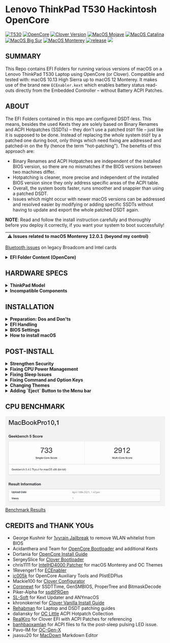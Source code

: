 # Lenovo ThinkPad T530 Hackintosh OpenCore

[![T530](https://img.shields.io/badge/ThinkPad-T530-informational.svg)](https://psref.lenovo.com/syspool/Sys/PDF/withdrawnbook/ThinkPad_T530.pdf)
[![OpenCore](https://img.shields.io/badge/OpenCore-0.7.5-important.svg)](https://github.com/acidanthera/OpenCorePkg/releases/latest)
[![Clover Version](https://img.shields.io/badge/Clover-r5141-important.svg)](https://github.com/CloverHackyColor/CloverBootloader/releases)
[![MacOS Mojave](https://img.shields.io/badge/macOS-10.14.6-white.svg)](https://support.apple.com/kb/SP777?locale=en_US)
[![MacOS Catalina](https://img.shields.io/badge/macOS-10.15.7-white.svg)](https://www.apple.com/li/macos/catalina/) 
[![MacOS Big Sur](https://img.shields.io/badge/macOS-11.6-white.svg)](https://www.apple.com/macos/big-sur/)
[![MacOS Monterey](https://img.shields.io/badge/macOS-12.0.1-white.svg)](https://www.apple.com/macos/monterey/)
[![release](https://img.shields.io/badge/Download-latest-success.svg)](https://github.com/5T33Z0/Lenovo-T530-Hackinosh-OpenCore/releases/latest)
![](https://raw.githubusercontent.com/5T33Z0/Lenovo-T530-Hackinosh-OpenCore/main/Pics/BootPicker_alt2.png)

## SUMMARY

This Repo contains EFI Folders for running various versions of macOS on a Lenovo ThinkPad T530 Laptop using OpenCore (or Clover). Compatible and tested with: macOS 10.13 High Sierra up to macOS 12 Monterey. It makes use of the brand new `ECEnabler.kext` which enables battery status read-outs directly from the Embedded Controller – without Battery ACPI Patches.

## ABOUT

The EFI Folders contained in this repo are configured DSDT-less. This means, besides the used Kexts they are solely based on Binary Renames and ACPI Hotpatches (SSDTs) – they don't use a patched `DSDT` file – just like it is supposed to be done. Instead of replacing the *whole* system `DSDT` by a patched one during boot, only things which need fixing are addressed and patched-in on the fly (hence the term "hot-patching"). The benefits of this approach are:

- Binary Renames and ACPI Hotpatches are independent of the installed BIOS version, so there are no mismatches if the BIOS versions between two machines differ.
- Hotpatching is cleaner, more precise and independent of the installed BIOS version since they only address specific areas of the ACPI table.
- Overall, the system boots faster, runs smoother and snappier than using a patched DSDT.
- Issues which might occur with newer macOS versions can be addressed and resolved easier by modifying or adding specific SSDTs without having to update and export the whole patched DSDT again.

**NOTE**: Read and follow the install instruction carefully and thoroughly before you deploy it correctly, if you want your system to boot successfully!

|:warning: Issues related to macOS Monterey 12.0.1 (beyond my control)|
|:--------------------------------------------------------------------|
[Bluetooth issues](https://dortania.github.io/OpenCore-Install-Guide/extras/monterey.html#bluetooth) on legacy Broadcom and Intel cards

<details>
<summary><strong>EFI Folder Content (OpenCore)</strong></summary>

### EFI Folder Structure

```
EFI
├── BOOT
│   └── BOOTx64.efi
└── OC
    ├── ACPI
    │   ├── SSDT-ALS0.aml
    │   ├── SSDT-BKEYS.aml
    │   ├── SSDT-EXT4.aml
    │   ├── SSDT-EXT5.aml
    │   ├── SSDT-HPET.aml
    │   ├── SSDT-LID.aml
    │   ├── SSDT-PM.aml
    │   ├── SSDT-PNLF.aml
    │   ├── SSDT-PTSWAKTTS.aml
    │   ├── SSDT-PWRB.aml
    │   ├── SSDT-SBUS-MCHC.aml
    │   ├── SSDT-Sleep_PRW-0D6D.aml
    │   ├── SSDT-XDSM.aml
    │   └── SSDT-XOSI.aml
    ├── Drivers
    │   ├── HfsPlus.efi
    │   ├── OpenCanopy.efi
    │   └── OpenRuntime.efi
    ├── Kexts
    │   ├── AirportBrcmFixup.kext
    │   ├── AppleALC.kext
    │   ├── BlueToolFixup.kext
    │   ├── BrcmBluetoothInjector.kext
    │   ├── BrcmFirmwareData.kext
    │   ├── BrcmPatchRAM3.kext
    │   ├── ECEnabler.kext
    │   ├── IntelMausi.kext
    │   ├── Lilu.kext
    │   ├── RestrictEvents.kext	
    │   ├── SMCBatteryManager.kext
    │   ├── VirtualSMC.kext
    │   ├── VoodooPS2Controller.kext
    │   ├── VoodooSDHC.kext
    │   └── WhateverGreen.kext
    ├── OpenCore.efi
    ├── Resources (NOTE: removed files of sub-folders from tree to reduce clutter)
    │   ├── Font
    │   ├── Image
    │   │   └── Acidanthera
    │   │   │   ├── Chardonnay
    │   │   │   ├── GoldenGate
    │   │   │   └── Syrah
    │   │   └── Blackosx
    │   │   │   └── BsxM1
    │   │   └── Label
    ├── Tools
    │   └── CleanNvram.efi
    └── config.plist
```
</details>

## HARDWARE SPECS
<details>
<summary><strong>ThinkPad Model</strong></summary>

### ThinkPad T530 Specs 
| Component           | Details                                       |
| ------------------: | :-------------------------------------------- |
| Model               | Lenovo ThinkPad T530, Model# 2429-62G         |
| BIOS Version        | 2.77, unlocked with 1vyRain                   |
| Processor           | Intel(r) Core i7 3630QM                       |
| Memory              | 16GB Samsung DDR3 1600MHz, Dual-Channel       |
| Hard Disk           | Samsung 840 Evo 250GB                         |
| Integrated Graphics | Intel(r) HD Graphics 4000                     |
| Display             | 15.6" HD+ TFT Display (1600x900 px)           |
| Audio               | Realtek ALC269VC Rev.3 (Layout-id:`40`)       |
| Ethernet            | Intel(r) 82579LM Gigabit Network Connection   |
| WIFI+BT             | Broadcom BCM94352HMB DW1550, 802.11 a/b/g/n/ac|
| Docking Station    | Lenovo ThinkPad 4338 Mini Dock plus Series 3  |

[**ThinkPad T530 User Guide (PDF)**](https://download.lenovo.com/ibmdl/pub/pc/pccbbs/mobiles_pdf/t530_t530i_w530_ug_en.pdf)
</details>
<details>
<summary><strong>Incompatible Components</strong></summary>

### Incompatible Hardware
- [ ] NVIDIA Optimus GPU is not supported by macOS and must be disabled in BIOS - otherwise no boot!
- [ ] Fingerprint Reader - model not supported by macOS
- [ ] VGA Port – not supported since macOS Mountain Lion: [Intel HD Graphics VGA Support](https://github.com/acidanthera/WhateverGreen/blob/master/Manual/FAQ.IntelHD.en.md#vga-support)
</details>

## INSTALLATION
<details>
<summary><strong>Preparation: Dos and Don'ts</strong></summary>

### Preparing the config.plist
Please read the explanations in the following sections carefully and follow the given instructions. In order to boot macOS with this EFI successfully, adjustments to the `config.plist` may be necessary according to the used hardware and macOS version you want to use. 

Opem the `config.plist` and do the following:

1. Set `SystemProductName` according to the CPU and the macOS version you want to use: 
	-  For Intel i5/i7, macOS 11/12: `MacBookPro11,4` (**Default**)
	-  For Intel i7, macOS 10.13 to 10.15: `MacBookPro10,1` (Recommended combo)
	-  For Intel i5, macOS 10.13 to 10.15: `MacBookPro10,2`

2. Adjust `csr-active-config` according to the macOS version you want to use:
		
	- For macOS Monterey (12.0): `EF0F0000` (0xFEF) (**Default**)
	- For macOS Big Sur (11.6): `67080000`(0x867)
	- For macOS Mojave/Catalina (10.14/10.15): `FF070000`(0x7FF)
	- For macOSHigh Sierra (10.13): `FF030000` (0x3FF)

3. Select the correct Framebuffer-Patch for your T530 model. Two display panels exist: `HD+` (WSXGA and FullHD) and `HD` panels. Both are using different identifiers:</br>
	
	`AAPL,ig-platform-id 04006601` = `HD+` = FullHD. Resolution: ≥ 1600x900 px. (**Default**)</br>
	`AAPL,ig-platform-id 03006601` = `HD` = SD. Resolution: ≤ 1366x768 px</br>
	
	If your T530 Model uses an SD Panel, do the following;
	 
	- Go to `DeviceProperties` 
	- Disable the `PciRoot(0x0)/Pci(0x2,0x0)` by placing `#` in front of it.
	- Next, enable `#PciRoot(0x0)/Pci(0x2,0x0) 1366x768 px` by deleting the leading `#` and the description ` 1366x768 px`, so that it looks this: `PciRoot(0x0)/Pci(0x2,0x0)`.
	
	**HINT**: If your screen turns off during boot, you are using the wrong Framebuffer-Patch!

4. **CPU**: The `SSDT-PM.aml` inside the ACPI Folder is for an **Intel i7 3630QM**. If you use a different CPU model, disable it for now and create your own using `ssdtPRGen` in Post-Install. (See 'Fixing CPU Power Management' in the 'Post-Install Section')

5. **WiFi/Bluetooth** (Read carefully!)
	- I use a 3rd Party WiFi/BT Card with a Broadcom Chip
	- 3rd Party WiFi/BT Cards require the `1vyrain` Jailbreak to unlock the BIOS which disables the WiFi Whitelist (not necessary if the 3rd party card is whitelisted).
	- I use `BrcmFirmwareData.kext` for Bluetooth which can be injected by OpenCore and Clover. Alternatively, you could use `BrcmFirmwareRepo.kext` instead. But it needs to be installed into System/Library/Extensions since it cannot be injected by Bootloaders. It's supposed to be more efficient than BrcmFirmwareData.kext, but it also takes more effort to install and update.
	- If you use a WiFi/BT Card from a different vendor than Broadcom, remove BluetoolFixup and the "Brcm…" Kexts, add the Kext(s) required for your card and create a new snapshot of `config.plist` using `ProperTree` before trying to boot from this EFI!
	- If you use the stock Intel(r) WiFi/Bluetooth Card, it may work with the OpenIntelWireless kext. Check [OpenIntelWireless](https://github.com/OpenIntelWireless) to find out if your card is supported (yet). If so, remove the BluetoolFixup and Brcm Kexts, add the required Kext(s) for your card and create a new snapshot of `config.plist` using `ProperTree` before trying to boot from this EFI.

6. **Alternative/Optional Kexts**:
	- [**itlwm**](https://github.com/OpenIntelWireless/itlwm): Kext for Intel WiFi Cards. Use instead of `AirportBrcmFixup`if you don't use a Broadcom WiFi Card
	- [**IntelBluetoothFirmware**](https://github.com/OpenIntelWireless/IntelBluetoothFirmware): Kext for Intel Bluetooth Cards. Use instead of `BrcmPatchRam` and Plugins if you don't use a Broadcom BT Card
	- [**NoTouchID**](https://github.com/al3xtjames/NoTouchID): only required for macOS 10.13 and 10.14 so the boot process won't stall while looking for the fingerprint sensor.
	- [**Feature Unlock**](https://github.com/acidanthera/FeatureUnlock): Unlocks additional features like Sidecar, NighShift, Airplay to Mac or Universal Control.

7. **Backlight Brightness Level tweaks** (optional): 
  - Set boot-arg `applbkl=1` for reasonable maximum brightness level controlled by `WhateverGreen`. 
  - Set boot-arg `applbkl=0` for increased maximum brightness as defined in `SSDT-PNLF.aml`
</details>
<details>
<summary><strong>EFI Handling</strong></summary>

### EFI How To
0. Download the EFI Folder from the `Releases` Section on the right and unpack it
1. Open config.plist and follow the instructions given in the "Preparation" Section
2. Mount the EFI
3. Replace EFI Folder
4. Restart
5. **IMPORTANT**: Perform a NVRAM Reset (in Bootpicker, hit Space Bar to reveal Tools)
6. Reboot
7. Select macOS to boot. It's currently configured for running macOS Mojave up to Monterey. You can research a suitable/matching SMBIOS for your CPU on everymac.com.
</details>
<details>
<summary><strong>BIOS Settings</strong></summary>

### BIOS Settings
**Latest BIOS Version:** `2.77`
[**DOWNLOAD**](https://pcsupport.lenovo.com/us/en/products/laptops-and-netbooks/thinkpad-t-series-laptops/thinkpad-t530/downloads/ds029246?clickid=RhAUWZ1-exyLRCuwUx0Mo3ELUkERY-RmHTlwSg0&Program=3786&pid=269814&acid=ww%3Aaffiliate%3A74clty&cid=de%3Aaffiliate%3Axg02ds)

**CONFIG [TAB]**

* USB UEFI BIOS Support: `Enabled`
* USB 3.0 Mode: `Enabled`
* Display > Boot Display Device: `ThinkPad LCD`
* Display > OS Detection for NVIDIA Optimus: `Disabled`
* SATA > SATA Controller Mode: `XHCI`
* CPU > Core Multi-Processing: `Enabled`
* CPU > Intel (R) Hyper-Threading: `Enabled` (CPU must support it)

**SECURITY [TAB]**

* Security Chip: `Disabled`
* UEFI BIOS Update Options > Flash BIOS Updating by End-Users: `Enabled`
* UEFI BIOS Update Options > Secure Rollback Prevention: `Enabled`
* Memory Protection: `Enabled`
* Virtualization > Intel (R) Virtualization Technology: `Enabled` (Relevant for Windows only, disabled in macOS via `DisableIOMapper` Quirk)
* I/O Port Access (`Disable` the following devices/features):
	* Wireless WAN
	* ExpressCard Slot
	* eSATA Port
	* Fingerprint Reader
	* Antitheft and Computrace
	* Secure Boot: `Disabled`

**STARTUP [TAB]**

* Boot (Set the Order of Boot devices. Set HDD/SSD as first device)
* UEFI/Legacy Boot: `UEFI only`
* CSM Support: `Disabled`
* Boot Mode: `Quick`
* Boot Order Lock: `Enabled` Enable this *after* you've set-up the order of the Boot Drives. This prohibits `WindowsBootManager` from taking over the first slot of the boot drives.
</details>
<details>
<summary><strong>How to install macOS</strong></summary>

### Installing macOS
**Coming from Windows/Linux**: If you are on Windows or Linux, follow the guide provided by [Dortania](https://dortania.github.io/OpenCore-Install-Guide/installer-guide/#making-the-installer). **NOTE**: No support from my end for issues related to UBS Installers created in Windows or Linux!

**Coming from macOS**: If you already have access macOS, you can either download macOS from the App Store or use [**ANYmacOS**](https://www.sl-soft.de/en/anymacos/) instead. It's a hassle-free app than can download any macOS from High Sierra up to Monterey and can create an USB Installer as well.

**macOS Monterey**: For installing macOS Monterey follow the `Monterey Instructions-md` included in the EFI Downloads you find the [Releases](https://github.com/5T33Z0/Lenovo-T530-Hackinosh-OpenCore/releases) Section.
</details>

## POST-INSTALL
<details>
<summary><strong>Strengthen Security</strong></summary>
Change the following settings to make your system more secure:

- Change UEFI > APFS: `MinDate` and `MinVersion` from `-1` (disabled) to the correct values for the macOS version you are using. A list with the correct values for macOS High Sierra up to Big Sur can be found [here](https://github.com/acidanthera/OpenCorePkg/blob/master/Include/Acidanthera/Library/OcApfsLib.h).</br>

	**BACKGROUND**: OpenCore 0.7.2 introduced a new security feature which prevents loading the APFS driver if it does not match a specific Date and Version. If these values are left at their default `0`, your macOS partition will not show up in the Boot Picker unless macOS Big Sur or newer is installed since the APFS driver will not be loaded. For ease of use (and since I don't know which macOS you will be using) I've deactivated this feature. If you plan to setup a multiboot system running various iterations of macOS you probably should leave it at `-1`. Otherwise you won't be able to boot older OSes.

**NOTE**: You should test this setting first, booting from a USB Stick since it can prevent the system from booting.
</details>
<details>
<summary><strong>Fixing CPU Power Management</strong></summary>

### Fixing CPU Power Management 
1. Open Config
2. Disable `SSDT-PM.aml` under ACPI > Add
2. Enable the 2 Patches under ACPI > Delete (`Drop CpuPm` and `Drop Cpu0Ist`)
3. Save config and reboot
4. Install [ssdtPRGen](https://github.com/Piker-Alpha/ssdtPRGen.sh)
5. Open Terminal and type: sudo /Users/YOURUSERNAME/ssdtPRGen.sh
6. Go to Users/YOURUSERNAME/Library/ssdtPRGen. There you'll find an ssdt.aml
7. Rename `ssdt.aml` to `SSDT-PM.aml` and replace the one in EFI > OC > ACPI with it
8. In config, go to ACPI > Add and re-enable `SSDT-PM.aml` if it is disabled.
9. Disable the two patches from step 2 again.
10. Save config and reboot. 

CPU Power Management should work fine after that. Optionally, you can install Intel Power Gadget to check if the CPU runs within it's specs.

**NOTEs**: 

- Only necessary if you use a different CPU than i7 3630QM
- You can add modifiers to the terminal command for building SSDT-PM. For example, you can drop the low frequency from the default 1200 MHz to 900 MHz in 100 MHz increments, but no lower than that. Otherwise the system crashes during boot. I suggests you experiment with the modifiers a bit.
- If you feel really confident and enthusiastic you could also re-enable XCPM. But in my experience the machine does not perform as good. You can [follow this guide](https://github.com/5T33Z0/Lenovo-T530-Hackinosh-OpenCore/tree/main/Enable%20XCPM) if you're so inclined.<br>
- If you are running macOS Big Sur or Monterey, you can achieve better thermals (with a lot less fan activity) if you define the System as `MacBookPro10,1` instead of `MacBookPro11,1` (Big Sur) or `MacBookPro11,4` (Monterey). But then you also need to add the boot-arg `-no_compat_check`. Otherwise your system won't boot since macOS Monterey is not supposed to run on anything older than MacBookPro11,4. The downside of using `-no_compat_check` is that you won't be able to download System Updates directly (use ANYmacOS instead). But in my opinion, using `MacBookPro10,1` makes much more sense because the system is more power efficient and silent since the idle Frequency is around 800 mHz lower.
- Since Big Sur requires `MacBookPro11,1` to boot and Monterey `MacBookPro11,4`, `ssdtPRGen` fails to generate SSDT-PM, because it relies on Board-IDs containing data for Plugin-Type 0. As a workaround, you can either:

	- use `SSDTTime` to generate a `SSDT-PLUG.aml` **or** 
	- use `MacBookPro10,1` but add `-no_compat_check` to `boot-args`.

**Advantages** of using `MacBookPro10,1` with `-no_compat_check` are:

- You can boot Big Sur **and** use ssdtPRGen. 
- The CPU runs at lower clock speeds in idle since this SMBIOS was written for Ivy Bridge, while 11,x was written for Haswell CPUs. Therefore the CPU produces less heat and the machine runs quieter.
- Another benefit of using `MacBookPro10,1` is that you get the correct P-States and C-States for your CPU from ssdtPRGen.

**Disadvantage** of using `MacBookPro10,1`: you won't be able to install System Updates because you won't be notified about them. But there's a simple **workaround**:

  - Change `SystemProductName` back to `MacBookPro11,4`
  - Set `csr-active-config` to `EF0F0000`
  - Disable `-no_compat_check` boot-arg (add a '#' in front of it)
  - Reboot
  - Reset NVRAM
  - Boot macOS
  - Check for and install Updates
  - After the Updates are installed, revert to SMBIOS `MacBookPro10,1`
  - re-enable `-no_compat_check` boot-arg 
  - Reboot
</details>
<details>
<summary><strong>Fixing Sleep Issues</strong></summary>

### Fixing SLeep issues
If you have issues with sleep, run the following commands in Terminal:

	sudo pmset hibernatemode 0
	sudo rm /var/vm/sleepimage
	sudo touch /var/vm/sleepimage
	sudo chflags uchg /var/vm/sleepimage
</details>
<details>
<summary><strong>Fixing Command and Option Keys</strong></summary>

### Fixing Command and Option Keys positions
Prior to version 0.7.4 of my OpenCore EFI Folder, the [**Command**] and [**Option**] keys were set to "swapped" in the `info.plist` of `VoodooPS2Keyboard.kext` by default. So in macOS, the [**WINDOWS**] key got bound to the [**Option**] function and the [**ALT**] Key got bound to the [**Command**] function which just felt weird. Therefore, users had to swap these Keys back around in the System Settings so everything worked as expected again.

Since then, I've undone the key swap inside the `VoodooPS2Keyboard.kext` plugin so that the Key bindings are working as expected out of the box. So if you are updating from 0.7.3 or lower to 0.7.4, reset the Keyboard Modifier Keys back to Default in System Settings > Keyboard to so everything is back to normal.
</details>
<details>
<summary><strong>Changing Themes</strong></summary>

### Changing Themes
Besides the 3 themes from Acidanthera which provide the standard macOS look and feel, I've added 2 additional themes by Chris1111: `Minimal` and `Minimal-SSD.` Neither of them is enabled by default. To enable them, do the following:

- Open `config.plist`
- Go tp Misc > Boot and change `PickerVariant` to: `chris1111\Minimal` or `chris1111\Minimal-SSD`
- Next, go to Misc > Tools and change `Flavour` from `Auto` to: `ResetNVRAM:NVRAMTool` (otherwise the Icon for NVRAM Reset is not applied)
- Save config.plist and reboot

To revert these changes, enter `Acidanthera\GoldenGate` as `PickerVariant` and change the Flavour of the NVRAM Reset Tool back to `Auto`.
</details>
<details>
<summary><strong>Adding `Eject` Button to the Menu bar</strong></summary>

### Eject Button 
macOS locks the optical drive sometimes so that you can't open it with the physical eject button – even if no media is present. To fix this you have 2 Options.

- Option 1: Adding an Eject Button to the Menu Bar
	- Go to `System > Library > CoreService > Menu Extras` and double-click on `Eject.menu`. This adds an Eject Button to the Menu Bar.
- Option 2: Press and hold the `INS` button (right below the Power Button) until the Eject Icon appears on the screen and the CD tray opens.
</details>

## CPU BENCHMARK

![Screenshot](https://raw.githubusercontent.com/5T33Z0/Lenovo-T530-Hackinosh-OpenCore/main/Pics/benchmark_latest.png)</br>
[Benchmark Results](https://browser.geekbench.com/v5/cpu/9553877)

## CREDITS and THANK YOUs

- George Kushnir for [1vyrain Jailbreak](https://github.com/n4ru/1vyrain) to remove WLAN whitelist from BIOS
- Acidanthera and Team for [OpenCore Bootloader](https://github.com/acidanthera/OpenCorePkg) and additional Kexts
- Dortania for [OpenCore Install Guide](https://dortania.github.io/OpenCore-Install-Guide)
- SergeySlice for [Clover Bootloader](https://github.com/CloverHackyColor/CloverBootloader)
- chris1111 for [IntelHD4000 Patcher](https://github.com/chris1111/Patch-HD4000-Monterey) for macOS Monterey and OC Themes
- 1Revenger1 for [ECEnabler](https://github.com/1Revenger1/ECEnabler)
- [ic005k](https://github.com/ic005k/) for OpenCore Auxiliary Tools and PlistEDPlus
- Mackie100 for [Clover Configurator](https://mackie100projects.altervista.org/download-clover-configurator/)
- [Corpnewt](https://github.com/corpnewt) for SSDTTime, GenSMBIOS, ProperTree and BitmaskDecode
- Piker-Alpha for [ssdtPRGen](https://github.com/Piker-Alpha/ssdtPRGen.sh)
- [SL-Soft](https://www.sl-soft.de/software/) for Kext Updater and ANYmacOS
- khronokernel for [Clover Vanilla Install Guide](https://hackintosh.gitbook.io/-r-hackintosh-vanilla-desktop-guide/)
- [Rehabman](https://github.com/RehabMan) for Laptop and DSDT patching guides
- daliansky for [OC Little](https://github.com/5T33Z0/OC-Little-Translated) ACPI Hotpatch Collection
- [RealKiro](https://github.com/RealKiro/Hackintosh) for Clover EFI with ACPI Patches for referencing
- [banhbaoxamlan](https://github.com/banhbaoxamlan/X230-Hackintosh) for ACPI files to fix the post-sleep pulsing LED issue.
- Pavo-IM for [OC-Gen-X](https://github.com/Pavo-IM/OC-Gen-X)
- jsassu20 for [MacDown](https://macdown.uranusjr.com/) Markdown Editor
